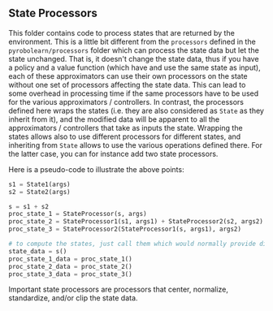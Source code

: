 ## State Processors

This folder contains code to process states that are returned by the environment. This is a little bit different from the `processors` defined in the `pyrobolearn/processors` folder which can process the state data but let the state unchanged. That is, it doesn't change the state data, thus if you have a policy and a value function (which have and use the same state as input), each of these approximators can use their own processors on the state without one set of processors affecting the state data. This can lead to some overhead in processing time if the same processors have to be used for the various approximators / controllers. In contrast, the processors defined here wraps the states (i.e. they are also considered as `State` as they inherit from it), and the modified data will be apparent to all the approximators / controllers that take as inputs the state. Wrapping the states allows also to use different processors for different states, and inheriting from `State` allows to use the various operations defined there. For the latter case, you can for instance add two state processors.

Here is a pseudo-code to illustrate the above points:
```python
s1 = State1(args)
s2 = State2(args)

s = s1 + s2
proc_state_1 = StateProcessor(s, args)
proc_state_2 = StateProcessor1(s1, args1) + StateProcessor2(s2, args2)
proc_state_3 = StateProcessor2(StateProcessor1(s, args1), args2)

# to compute the states, just call them which would normally provide different data
state_data = s()
proc_state_1_data = proc_state_1()
proc_state_2_data = proc_state_2()
proc_state_3_data = proc_state_3()
```

Important state processors are processors that center, normalize, standardize, and/or clip the state data.

